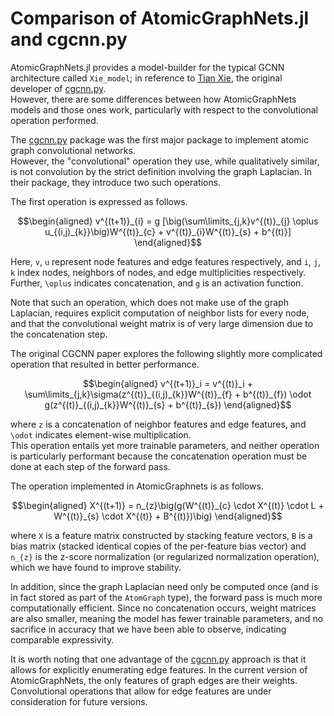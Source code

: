 # Comparison of AtomicGraphNets.jl and cgcnn.py

AtomicGraphNets.jl provides a model-builder for the typical GCNN architecture called `Xie_model`; in reference to [Tian Xie](http://txie.me/), the original developer of [cgcnn.py](https://github.com/txie-93/cgcnn).\
However, there are some differences between how AtomicGraphNets models and those ones work, particularly with respect to the convolutional operation performed.

The [cgcnn.py](https://github.com/txie-93/cgcnn) package was the first major package to implement atomic graph convolutional networks.\
However, the "convolutional" operation they use, while qualitatively similar, is not convolution by the strict definition involving the graph Laplacian.
In their package, they introduce two such operations.

The first operation is expressed as follows.

```math
\begin{aligned}
v^{(t+1)}_{i} = g [\big(\sum\limits_{j,k}v^{(t)}_{j} \oplus u_{(i,j)_{k}}\big)W^{(t)}_{c} + v^{(t)}_{i}W^{(t)}_{s} + b^{(t)}]
\end{aligned}
```

Here, ``v``, ``u`` represent node features and edge features respectively, and ``i``, ``j``, ``k`` index nodes, neighbors of nodes, and edge multiplicities respectively.
Further, ``\oplus`` indicates concatenation, and ``g`` is an activation function.

Note that such an operation, which does not make use of the graph Laplacian, requires explicit computation of neighbor lists for every node, and that the convolutional weight matrix is of very large dimension due to the concatenation step.

The original CGCNN paper explores the following slightly more complicated operation that resulted in better performance.

```math
\begin{aligned}
v^{(t+1)}_i = v^{(t)}_i + \sum\limits_{j,k}\sigma(z^{(t)}_{(i,j)_{k}}W^{(t)}_{f} + b^{(t)}_{f}) \odot g(z^{(t)}_{(i,j)_{k}}W^{(t)}_{s} + b^{(t)}_{s})
\end{aligned}
```

where ``z`` is a concatenation of neighbor features and edge features, and ``\odot`` indicates element-wise multiplication.\
This operation entails yet more trainable parameters, and neither operation is particularly performant because the concatenation operation must be done at each step of the forward pass.

The operation implemented in AtomicGraphnets is as follows.

```math
\begin{aligned}
X^{(t+1)} = n_{z}\big(g(W^{(t)}_{c} \cdot X^{(t)} \cdot L + W^{(t)}_{s} \cdot X^{(t)} + B^{(t)})\big)
\end{aligned}
```

where ``X`` is a feature matrix constructed by stacking feature vectors, ``B`` is a bias matrix (stacked identical copies of the per-feature bias vector) and ``n_{z}`` is the z-score normalization (or regularized normalization operation), which we have found to improve stability.

In addition, since the graph Laplacian need only be computed once (and is in fact stored as part of the `AtomGraph` type), the forward pass is much more computationally efficient. Since no concatenation occurs, weight matrices are also smaller, meaning the model has fewer trainable parameters, and no sacrifice in accuracy that we have been able to observe, indicating comparable expressivity.

It is worth noting that one advantage of the [cgcnn.py](https://github.com/txie-93/cgcnn) approach is that it allows for explicitly enumerating edge features. In the current version of AtomicGraphNets, the only features of graph edges are their weights. Convolutional operations that allow for edge features are under consideration for future versions.
